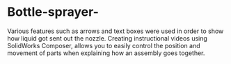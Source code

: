 # Bottle-sprayer-
Various features such as arrows and text boxes were used in order to show how liquid got sent out the nozzle.  Creating instructional videos using SolidWorks Composer, allows you to easily control the position and movement of parts when explaining how an assembly goes together.  
